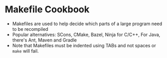 # Makefile Cookbook

- Makefiles are used to help decide which parts of a large program need to be recompiled
- Popular alternatives: SCons, CMake, Bazel, Ninja for C/C++, For Java, there's Ant, Maven and Gradle
- Note that Makefiles must be indented using TABs and not spaces or `make` will fail.
